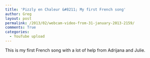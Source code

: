 ```yaml
---
title: 'Pizzly en Chaleur &#8211; My first French song'
author: Greg
layout: post
permalink: /2013/02/webcam-video-from-31-january-2013-2159/
comments: True
categories:
  - YouTube upload
---
```

This is my first French song with a lot of help from Adrijana and Julie.